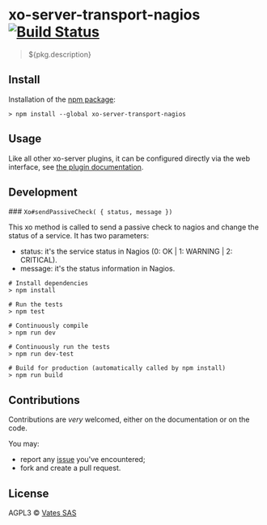 # xo-server-transport-nagios [![Build Status](https://travis-ci.org/vatesfr/xen-orchestra.png?branch=master)](https://travis-ci.org/vatesfr/xen-orchestra)

> ${pkg.description}

## Install

Installation of the [npm package](https://npmjs.org/package/xo-server-transport-nagios):

```
> npm install --global xo-server-transport-nagios
```

## Usage

Like all other xo-server plugins, it can be configured directly via
the web interface, see [the plugin documentation](https://xen-orchestra.com/docs/plugins.html).

## Development

### `Xo#sendPassiveCheck( { status, message }) `

This xo method is called to send a passive check to nagios and change the status of a service.
It has two parameters:
- status: it's the service status in Nagios (0: OK | 1: WARNING | 2: CRITICAL).
- message: it's the status information in Nagios.

```
# Install dependencies
> npm install

# Run the tests
> npm test

# Continuously compile
> npm run dev

# Continuously run the tests
> npm run dev-test

# Build for production (automatically called by npm install)
> npm run build
```

## Contributions

Contributions are *very* welcomed, either on the documentation or on
the code.

You may:

- report any [issue](https://github.com/vatesfr/xo-server-transport-nagios/issues)
  you've encountered;
- fork and create a pull request.

## License

AGPL3 © [Vates SAS](https://vates.fr)
